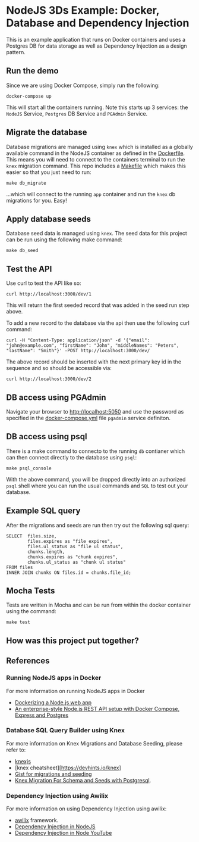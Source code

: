 # NodeJS 3Ds Example: Docker, Database and Dependency Injection

This is an example application that runs on Docker containers and uses a Postgres DB for data storage as well as Dependency Injection as a design pattern.

## Run the demo

Since we are using Docker Compose, simply run the following:

```
docker-compose up
```

This will start all the containers running. Note this starts up 3 services: the `NodeJS` Service, `Postgres` DB Service and `PGAdmin` Service.

## Migrate the database

Database migrations are managed using `knex` which is installed as a globally available command in the NodeJS container as defined in the [Dockerfile](./Dockerfile). This means you will need to connect to the containers terminal to run the `knex` migration command. This repo includes a [Makefile](./Makefile) which makes this easier so that you just need to run:

```
make db_migrate
```

...which will connect to the running `app` container and run the `knex` db migrations for you. Easy!

## Apply database seeds

Database seed data is managed using `knex`. The seed data for this project can be run using the following make command:

```
make db_seed
```

## Test the API

Use curl to test the API like so:

```
curl http://localhost:3000/dev/1
```

This will return the first seeded record that was added in the seed run step above.

To add a new record to the database via the api then use the following curl command:

```
curl -H "Content-Type: application/json" -d '{"email": "john@example.com", "firstName": "John", "middleNames": "Peters", "lastName": "Smith"}' -POST http://localhost:3000/dev/
```

The above record should be inserted with the next primary key id in the sequence and so should be accessible via:

```
curl http://localhost:3000/dev/2
```

## DB access using PGAdmin

Navigate your browser to [http://localhost:5050](http://localhost:5050) and use the password as specified in the [docker-compose.yml](./docker-compose.yml) file `pgadmin` service definiton.

## DB access using psql

There is a make command to connecto to the running `db` contianer which can then connect directly to the database using `psql`:

```
make psql_console
```

With the above command, you will be dropped directly into an authorized `psql` shell where you can run the usual commands and `SQL` to test out your database.

## Example SQL query

After the migrations and seeds are run then try out the following sql query:

```
SELECT 	files.size,
		files.expires as "file expires",
		files.ul_status as "file ul status",
		chunks.length,
		chunks.expires as "chunk expires",
		chunks.ul_status as "chunk ul status"
FROM files
INNER JOIN chunks ON files.id = chunks.file_id;
```

## Mocha Tests

Tests are written in Mocha and can be run from within the docker container using the command:

```
make test
```

## How was this project put together?

## References

### Running NodeJS apps in Docker

For more information on running NodeJS apps in Docker

* [Dockerizing a Node.js web app](https://nodejs.org/de/docs/guides/nodejs-docker-webapp/)
* [An enterprise-style Node.js REST API setup with Docker Compose, Express and Postgres](https://codewithhugo.com/node-postgres-express-docker-compose/)


### Database SQL Query Builder using Knex

For more information on Knex Migrations and Database Seeding, please refer to:

* [knexjs](https://knexjs.org/)
* [knex cheatsheet][https://devhints.io/knex]
* [Gist for migrations and seeding](https://gist.github.com/NigelEarle/70db130cc040cc2868555b29a0278261)
* [Knex Migration For Schema and Seeds with Postgresql](https://www.heady.io/blog/knex-migration-for-schema-and-seeds-with-postgresql).

### Dependency Injection using Awilix

For more information on using Dependency Injection using awilix:

* [awilix](https://github.com/jeffijoe/awilix) framework.
* [Dependency Injection in NodeJS](https://kostasbariotis.com/dependency-injection-in-node-js/)
* [Dependency Injection in Node YouTube](https://www.youtube.com/playlist?list=PL1Nml43UBm6ez_JKgCUpgkwfh9oQLjVmm)